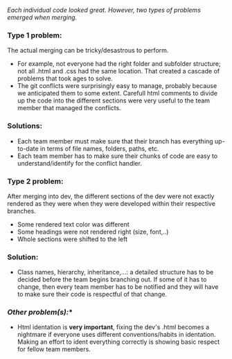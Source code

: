 _Each individual code looked great. However, two types of problems emerged when merging._

### **Type 1 problem:**
The actual merging can be tricky/desastrous to perform.
* For example, not everyone had the right folder and subfolder structure; not all .html and .css had the same location. That created a cascade of problems that took ages to solve.
* The git conflicts were surprisingly easy to manage, probably because we anticipated them to some extent. Carefull html comments to divide up the code into the different sections were very useful to the team member that managed the conflicts.  
### **Solutions:**
* Each team member must make sure that their branch has everything up-to-date in terms of file names, folders, paths, etc.
* Each team member has to make sure their chunks of code are easy to understand/identify for the conflict handler.


### **Type 2 problem:**
After merging into dev, the different sections of the dev were not exactly rendered as they were when they were developed within their respective branches.
* Some rendered text color was different
* Some headings were not rendered right (size, font,..)
* Whole sections were shifted to the left
### **Solution:**
* Class names, hierarchy, inheritance,...: a detailed structure has to be decided before the team begins branching out. If some of it has to change, then every team member has to be notified and they will have to make sure their code is respectful of that change.


### *Other problem(s):**
* Html identation is **very important**, fixing the dev's .html becomes a nightmare if everyone uses different conventions/habits in identation. Making an effort to ident everything correctly is showing basic respect for fellow team members.
